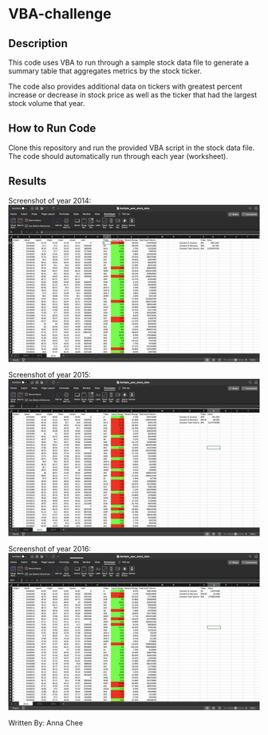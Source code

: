 # VBA-challenge

## Description

This code uses VBA to run through a sample stock data file to generate a summary table that aggregates metrics by the stock ticker. 

The code also provides additional data on tickers with greatest percent increase or decrease in stock price as well as the ticker that had the largest stock volume that year.

## How to Run Code

Clone this repository and run the provided VBA script in the stock data file. The code should automatically run through each year (worksheet).


## Results

Screenshot of year 2014:
![Year_2014](Images/Year_2014.png)

Screenshot of year 2015:
![Year_2015](Images/Year_2015.png)

Screenshot of year 2016:
![Year_2016](Images/Year_2016.png)

Written By: Anna Chee